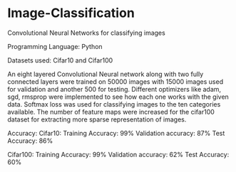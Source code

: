 # Image-Classification
Convolutional Neural Networks for classifying images

Programming Language: Python

Datasets used:
Cifar10 and Cifar100

An eight layered Convolutional Neural network along with two fully connected layers were trained on 50000 images with 15000 images used for validation and another 500 for testing. Different optimizers like adam, sgd, rmsprop were implemented to see how each one works with the given data. Softmax loss was used for classifying images to the ten categories available.
The number of feature maps were increased for the cifar100 dataset for extracting more sparse representation of images.

Accuracy:
Cifar10: 
Training Accuracy: 99%
Validation accuracy: 87%
Test Accuracy: 86%

Cifar100:
Training Accuracy: 99%
Validation accuracy: 62%
Test Accuracy: 60%
